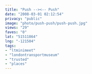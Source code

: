 ```yaml
---
title: "Push --><-- Push"
date: "2008-03-01 02:12:54"
privacy: "public"
image: "photo/push-push/push-push.jpg"
views: "29"
faves: "0"
lat: "51511864"
lng: "-121504"
tags:
- "ltminimeet"
- "londontransportmuseum"
- "trusted"
- "places"
---
```


